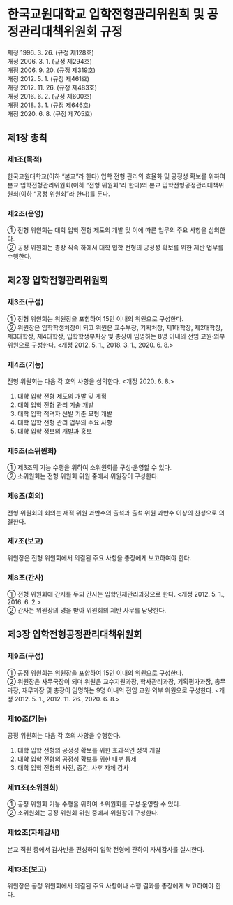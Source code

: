 # 한국교원대학교 입학전형관리위원회 및 공정관리대책위원회 규정

제정 1996. 3. 26. (규정 제128호)  
개정 2006. 3. 1. (규정 제294호)  
개정 2006. 9. 20. (규정 제319호)  
개정 2012. 5. 1. (규정 제461호)  
개정 2012. 11. 26. (규정 제483호)  
개정 2016. 6. 2. (규정 제600호)  
개정 2018. 3. 1. (규정 제646호)  
개정 2020. 6. 8. (규정 제705호)

## 제1장 총칙

### 제1조(목적)

한국교원대학교(이하 “본교”라 한다) 입학 전형 관리의 효율화 및 공정성 확보를 위하여 본교 입학전형관리위원회(이하 “전형 위원회”라 한다)와 본교 입학전형공정관리대책위원회(이하 “공정 위원회”라 한다)를 둔다.

### 제2조(운영)

① 전형 위원회는 대학 입학 전형 제도의 개발 및 이에 따른 업무의 주요 사항을 심의한다.  
② 공정 위원회는 총장 직속 하에서 대학 입학 전형의 공정성 확보를 위한 제반 업무를 수행한다.

## 제2장 입학전형관리위원회

### 제3조(구성)

① 전형 위원회는 위원장을 포함하여 15인 이내의 위원으로 구성한다.  
② 위원장은 입학학생처장이 되고 위원은 교수부장, 기획처장, 제1대학장, 제2대학장, 제3대학장, 제4대학장, 입학학생부처장 및 총장이 임명하는 8명 이내의 전임 교원·외부 위원으로 구성한다. <개정 2012. 5. 1., 2018. 3. 1., 2020. 6. 8.>

### 제4조(기능)

전형 위원회는 다음 각 호의 사항을 심의한다. <개정 2020. 6. 8.>

1. 대학 입학 전형 제도의 개발 및 계획
2. 대학 입학 전형 관리 기술 개발
3. 대학 입학 적격자 선발 기준 모형 개발
4. 대학 입학 전형 관리 업무의 주요 사항
5. 대학 입학 정보의 개발과 홍보

### 제5조(소위원회)

① 제3조의 기능 수행을 위하여 소위원회를 구성·운영할 수 있다.  
② 소위원회는 전형 위원회 위원 중에서 위원장이 구성한다.

### 제6조(회의)

전형 위원회의 회의는 재적 위원 과반수의 출석과 출석 위원 과반수 이상의 찬성으로 의결한다.

### 제7조(보고)

위원장은 전형 위원회에서 의결된 주요 사항을 총장에게 보고하여야 한다.

### 제8조(간사)

① 전형 위원회에 간사를 두되 간사는 입학인재관리과장으로 한다. <개정 2012. 5. 1., 2016. 6. 2.>  
② 간사는 위원장의 명을 받아 위원회의 제반 사무를 담당한다.

## 제3장 입학전형공정관리대책위원회

### 제9조(구성)

① 공정 위원회는 위원장을 포함하여 15인 이내의 위원으로 구성한다.  
② 위원장은 사무국장이 되며 위원은 교수지원과장, 학사관리과장, 기획평가과장, 총무과장, 재무과장 및 총장이 임명하는 9명 이내의 전임 교원·외부 위원으로 구성한다. <개정 2012. 5. 1., 2012. 11. 26., 2020. 6. 8.>

### 제10조(기능)

공정 위원회는 다음 각 호의 사항을 수행한다.

1. 대학 입학 전형의 공정성 확보를 위한 효과적인 정책 개발
2. 대학 입학 전형의 공정성 확보를 위한 내부 통제
3. 대학 입학 전형의 사전, 중간, 사후 자체 감사

### 제11조(소위원회)

① 공정 위원회 기능 수행을 위하여 소위원회를 구성·운영할 수 있다.  
② 소위원회는 공정 위원회 위원 중에서 위원장이 구성한다.

### 제12조(자체감사)

본교 직원 중에서 감사반을 편성하여 입학 전형에 관하여 자체감사를 실시한다.

### 제13조(보고)

위원장은 공정 위원회에서 의결된 주요 사항이나 수행 결과를 총장에게 보고하여야 한다.
